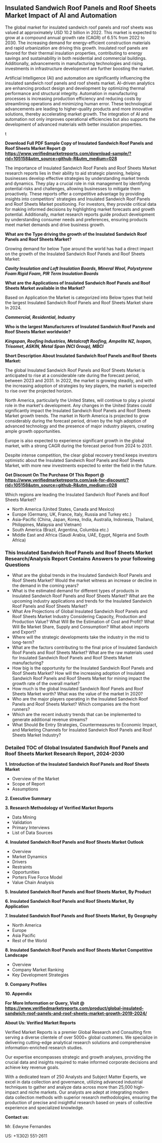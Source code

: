 <h2>Insulated Sandwich Roof Panels and Roof Sheets Market Impact of AI and Automation</h2><p>The global market for insulated sandwich roof panels and roof sheets was valued at approximately USD 10.2 billion in 2022. This market is expected to grow at a compound annual growth rate (CAGR) of 6.5% from 2022 to 2030. The increasing demand for energy-efficient construction materials and rapid urbanization are driving this growth. Insulated roof panels are favored for their thermal insulation properties, contributing to energy savings and sustainability in both residential and commercial buildings. Additionally, advancements in manufacturing technologies and rising investments in infrastructure development are further boosting the market.</p><p>Artificial Intelligence (AI) and automation are significantly influencing the insulated sandwich roof panels and roof sheets market. AI-driven analytics are enhancing product design and development by optimizing thermal performance and structural integrity. Automation in manufacturing processes is increasing production efficiency and reducing costs by streamlining operations and minimizing human error. These technological advancements are leading to higher-quality products and more innovative solutions, thereby accelerating market growth. The integration of AI and automation not only improves operational efficiencies but also supports the development of advanced materials with better insulation properties.</p>t</p><p id="" class=""><strong>Download Full PDF Sample Copy of Insulated Sandwich Roof Panels and Roof Sheets Market Report @ <a href="https://www.verifiedmarketreports.com/download-sample/?rid=105158&utm_source=github-R&utm_medium=028" target="_blank">https://www.verifiedmarketreports.com/download-sample/?rid=105158&utm_source=github-R&utm_medium=028</a></strong></p><p>The importance of&nbsp;Insulated Sandwich Roof Panels and Roof Sheets Market research reports lies in their ability to aid strategic planning, helping businesses develop effective strategies by understanding market trends and dynamics. They play a crucial role in risk management by identifying potential risks and challenges, allowing businesses to mitigate them proactively. These reports offer a competitive advantage by providing insights into competitors' strategies and Insulated Sandwich Roof Panels and Roof Sheets Market positioning. For investors, they provide critical data for making informed decisions by highlighting market forecasts and growth potential. Additionally, market research reports guide product development by understanding consumer needs and preferences, ensuring products meet market demands and drive business growth.</p><p><strong>What are the&nbsp;Type driving the growth of the Insulated Sandwich Roof Panels and Roof Sheets Market?</strong></p><p id="" class="">Growing demand for below Type around the world has had a direct impact on the growth of the Insulated Sandwich Roof Panels and Roof Sheets Market:</p><em><strong>Cavity Insulation and Loft Insulation Boards, Mineral Wool, Polystyrene Foam Rigid Foam, PIR Term Insulation Boards</strong></em></p><strong>What are the&nbsp;Applications&nbsp;of Insulated Sandwich Roof Panels and Roof Sheets Market available in the Market?</strong></p><p id="" class="">Based on Application the Market is categorized into Below types that held the largest Insulated Sandwich Roof Panels and Roof Sheets Market share In 2024.</p><em><strong>Commercial, Residential, Industry</strong></em></p><strong>Who is the largest Manufacturers of Insulated Sandwich Roof Panels and Roof Sheets Market worldwide?</strong></p><p><em><strong>Kingspan, Roofing Industries, Metalcraft Roofing, Ampelite NZ, Isopan, Trisomet, ASKIN, Metal Span (NCI Group), MBCI</strong></em></p><p id="" class=""><strong>Short Description About Insulated Sandwich Roof Panels and Roof Sheets Market:</strong></p><p>The global Insulated Sandwich Roof Panels and Roof Sheets Market is anticipated to rise at a considerable rate during the forecast period, between 2023 and 2031. In 2022, the market is growing steadily, and with the increasing adoption of strategies by key players, the market is expected to rise over the projected horizon.</p><p>North America, particularly the United States, will continue to play a pivotal role in the market's development. Any changes in the United States could significantly impact the Insulated Sandwich Roof Panels and Roof Sheets Market growth trends. The market in North America is projected to grow considerably during the forecast period, driven by the high adoption of advanced technology and the presence of major industry players, creating ample growth opportunities.</p><p>Europe is also expected to experience significant growth in the global market, with a strong CAGR during the forecast period from 2024 to 2031.</p><p>Despite intense competition, the clear global recovery trend keeps investors optimistic about the Insulated Sandwich Roof Panels and Roof Sheets Market, with more new investments expected to enter the field in the future.</p><p id="" class=""><strong>Get Discount On The Purchase Of This Report @ <a href="https://www.verifiedmarketreports.com/ask-for-discount/?rid=105158&utm_source=github-R&utm_medium=028" target="_blank">https://www.verifiedmarketreports.com/ask-for-discount/?rid=105158&utm_source=github-R&utm_medium=028</a></strong></p>Which regions are leading the Insulated Sandwich Roof Panels and Roof Sheets Market?</p><ul><li>North America (United States, Canada and Mexico)</li><li>Europe (Germany, UK, France, Italy, Russia and Turkey etc.)</li><li>Asia-Pacific (China, Japan, Korea, India, Australia, Indonesia, Thailand, Philippines, Malaysia and Vietnam)</li><li>South America (Brazil, Argentina, Columbia etc.)</li><li>Middle East and Africa (Saudi Arabia, UAE, Egypt, Nigeria and South Africa)</li></ul><h3 id="" class="">This Insulated Sandwich Roof Panels and Roof Sheets Market Research/Analysis Report Contains Answers to your following Questions</h3><ul><li>What are the global trends in the Insulated Sandwich Roof Panels and Roof Sheets Market? Would the market witness an increase or decline in the demand in the coming years?</li><li>What is the estimated demand for different types of products in Insulated Sandwich Roof Panels and Roof Sheets Market? What are the upcoming industry applications and trends for the Insulated Sandwich Roof Panels and Roof Sheets Market?</li><li>What Are Projections of Global Insulated Sandwich Roof Panels and Roof Sheets Market Industry Considering Capacity, Production and Production Value? What Will Be the Estimation of Cost and Profit? What Will Be Market Share, Supply and Consumption? What about imports and Export?</li><li>Where will the strategic developments take the industry in the mid to long-term?</li><li>What are the factors contributing to the final price of Insulated Sandwich Roof Panels and Roof Sheets Market? What are the raw materials used for Insulated Sandwich Roof Panels and Roof Sheets Market manufacturing?</li><li>How big is the opportunity for the Insulated Sandwich Roof Panels and Roof Sheets Market? How will the increasing adoption of Insulated Sandwich Roof Panels and Roof Sheets Market for mining impact the growth rate of the overall market?</li><li>How much is the global Insulated Sandwich Roof Panels and Roof Sheets Market worth? What was the value of the market In 2020?</li><li>Who are the major players operating in the Insulated Sandwich Roof Panels and Roof Sheets Market? Which companies are the front runners?</li><li>Which are the recent industry trends that can be implemented to generate additional revenue streams?</li><li>What Should Be Entry Strategies, Countermeasures to Economic Impact, and Marketing Channels for Insulated Sandwich Roof Panels and Roof Sheets Market Industry?</li></ul><h3 id="" class="">Detailed TOC of Global Insulated Sandwich Roof Panels and Roof Sheets Market Research Report, 2024-2030</h3><p id="" class=""><strong>1. Introduction of the Insulated Sandwich Roof Panels and Roof Sheets Market</strong></p><ul><li>Overview of the Market</li><li>Scope of Report</li><li>Assumptions</li></ul><p id="" class=""><strong>2. Executive Summary</strong></p><p id="" class=""><strong>3. Research Methodology of Verified Market Reports</strong></p><ul><li>Data Mining</li><li>Validation</li><li>Primary Interviews</li><li>List of Data Sources</li></ul><p id="" class=""><strong>4. Insulated Sandwich Roof Panels and Roof Sheets Market Outlook</strong></p><ul><li>Overview</li><li>Market Dynamics</li><li>Drivers</li><li>Restraints</li><li>Opportunities</li><li>Porters Five Force Model</li><li>Value Chain Analysis</li></ul><p id="" class=""><strong>5. Insulated Sandwich Roof Panels and Roof Sheets Market, By Product</strong></p><p id="" class=""><strong>6. Insulated Sandwich Roof Panels and Roof Sheets Market, By Application</strong></p><p id="" class=""><strong>7. Insulated Sandwich Roof Panels and Roof Sheets Market, By Geography</strong></p><ul><li>North America</li><li>Europe</li><li>Asia Pacific</li><li>Rest of the World</li></ul><p id="" class=""><strong>8. Insulated Sandwich Roof Panels and Roof Sheets Market Competitive Landscape</strong></p><ul><li>Overview</li><li>Company Market Ranking</li><li>Key Development Strategies</li></ul><p id="" class=""><strong>9. Company Profiles</strong></p><p id="" class=""><strong>10. Appendix</strong></p><p id="" class=""><strong>For More Information or Query, Visit @ <a href="https://www.verifiedmarketreports.com/product/global-insulated-sandwich-roof-panels-and-roof-sheets-market-growth-2019-2024/" target="_blank">https://www.verifiedmarketreports.com/product/global-insulated-sandwich-roof-panels-and-roof-sheets-market-growth-2019-2024/</a></strong></p><p id="" class=""><strong>About Us: Verified Market Reports</strong></p><p id="" class="">Verified Market Reports is a premier Global Research and Consulting firm serving a diverse clientele of over 5000+ global customers. We specialize in delivering cutting-edge analytical research solutions and comprehensive information-enriched research studies.</p><p id="" class="">Our expertise encompasses strategic and growth analyses, providing the crucial data and insights required to make informed corporate decisions and achieve key revenue goals.</p><p id="" class="">With a dedicated team of 250 Analysts and Subject Matter Experts, we excel in data collection and governance, utilizing advanced industrial techniques to gather and analyze data across more than 25,000 high-impact and niche markets. Our analysts are adept at integrating modern data collection methods with superior research methodologies, ensuring the production of precise and insightful research based on years of collective experience and specialized knowledge.</p><p id="" class=""><strong>Contact us:</strong></p><p id="" class="">Mr. Edwyne Fernandes</p><p id="" class="">US: +1(302) 551-2611</p>